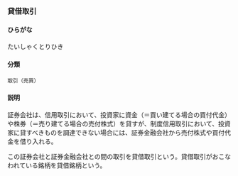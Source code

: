 <div style="display:none;">

## [あ行](securities-terms?id=あ行)
## [か行](securities-terms?id=か行)
## [さ行](securities-terms?id=さ行)
## [た行](securities-terms?id=た行)

</div>

### 貸借取引

#### ひらがな

たいしゃくとりひき

#### 分類

`取引（売買）`

#### 説明

証券会社は、信用取引において、投資家に資金（＝買い建てる場合の買付代金）や株券（＝売り建てる場合の売付株式）を貸すが、制度信用取引において、投資家に貸すべきものを調達できない場合には、証券金融会社から売付株式や買付代金を借り入れる。
この証券会社と証券金融会社との間の取引を貸借取引という。貸借取引がおこなわれている銘柄を貸借銘柄という。

<div style="display:none;">

## [な行](securities-terms?id=な行)
## [は行](securities-terms?id=は行)
## [ま行](securities-terms?id=ま行)
## [や行](securities-terms?id=や行)
## [ら行](securities-terms?id=ら行)
## [わ行](securities-terms?id=わ行)
## [英数字・記号](securities-terms?id=英数字・記号)

</div>

